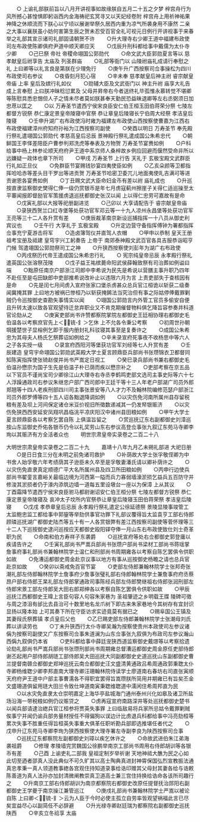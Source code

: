 <!-- { "loadSidebar": true } -->
　　○  上谕礼部朕前旨以八月开讲视事如故缘朕自五月二十五之夕梦  梓宫舟行为风所撼心甚惶惧即躬诣西内金海祷祀玄冥寻又以天妃经卷附  梓宫舟上用祈神祐果神降之休顺流而下朕心以宁顷以展谢举祭久居西内重为凉气所袭身用不康然  二亲之大事以襄朕虽小妨何害第生辰之贺未忍受百官全礼可视元日例行开讲视事于来春举之礼部其宣示诸司礼部固请朝贺不许
　　○升大理寺右少卿王道中福建布政使司左布政使陈卿俱府尹道中顺天卿应天
　　○戊辰升刑科都给事中戴儒为太仆寺少卿
　　○己巳祭  帝社  帝稷命翊国公郭勋代
　　○命文武大臣郭勋夏言等以  慈孝献皇后祔享告  太庙及  列圣群庙
　　○礼部等衙门以  山陵祔庙礼成请行奉慰之礼  上曰卿等以礼言良是第朕在少理免行
　　○庚午升广西按察司佥事操松为四川布政使司右参议
　　○夜昏刻月犯心宿
　　○辛未奉  慈孝献皇后神主祔  睿宗献皇帝庙  上率  皇后及嫔行礼如仪
　　○勋辅大臣及文武衙门以  神主升祔  庙享大礼告成上言奉慰  上曰朕冲昧稔愆累及  父母并昇帝右今者送终礼毕孤惟永慕转觉不堪卿等陈慰具悉忠悃但人子之情未尽者莫如朕甚奉天勤民恐益昧退卿等左右丞弼须日加忠荩以匡之
　　○以  万寿圣节遣西宁侯宋良臣安仁伯王桓玉田伯蒋荣分祭  七陵左都督方锐祭  恭仁康定景皇帝陵寝中官祭  恭让章皇后陵寝长宁伯周大经祭  孝洁皇后陵寝
　　○壬申升湖广右布政使冯时雍为福建左布政使山西按察使曹嘉为江西右布政使福建漳州府知府孙裕为江西按察司副使
　　○癸酉以明日  万寿圣节  奉先殿行祭礼遣翊国公郭勋代  孝慈高皇后忌辰  景神殿行祭礼遣成国公朱希忠代
　　○朝鲜国王李怿差陪臣户曹参判郑洗虎等奉表及方物贺  万寿圣节宴赉如例
　　○户科给事中杨上林参论顺天府府尹王道中系京师人桑梓故乡例应回避而偃然受命非所以远嫌疑一政体也章下所司
　　○甲戌  万寿圣节  上行告  天礼于  玄极宝殿文武群臣行礼如正旦仪
　　○免群臣节宴赐钱钞宴四夷使臣如例
　　○乙亥朵颜等卫都指挥哈哈赤等差头目干罗出等进贡贺  万寿圣节哈密卫委兀儿地面夷使癿吉满可等进贡谢恩各宴赉如例
　　○丁丑赐文武大臣命妇金币有差以祔  庙礼成也
　　○升巡按直隶监察御史樊得仁俸一级仍赏银币是年七月虏寇蓟州擦崖子关得仁适巡操至太平寨闻报即督励官军策援虏退巡抚都御史张汉以闻  上以得仁忠劳可嘉故有是命
　　○戊寅礼部以大报等祀册副进览
　　○己卯以  大享请配告于  睿宗献皇帝庙
　　○录狭西贺兰口红寺堡等处获功官军邓云等一十九人凉州永昌堡等处获功官军王亮等三十二人各升赏有差
　　○庚辰裁革南京新设巡捕指挥一十八员从御史利宾议也
　　○壬午行  大享礼于  玄极宝殿
　　○升定边营守备指挥傅钟为署都指挥佥事充宁夏游击将军
　　○造卤簿驾仪并直驾人衣帽
　　○甲申以恭制  皇天王册祖考宝册及祗建  皇穹宇兴工躬奏告  上帝于  南郊泰神殿文武百官各具吉服恭诣昭亨门候  驾遣翊国公郭勋祭司工之神
　　○升狭西按察使刘彭年为湖广右布政使
　　○丙戌祭历代帝王遣成国公朱希忠行礼
　　○  宪宗纯皇帝忌辰  永孝殿行祭礼遣英国公张溶祭茂陵
　　○戊子益王祐槟薨命阳武侯薛翰致祭有司治葬如例谥曰端
　　○黜原任南京户部浙江司郎中李希说为民先是希说以营膳主事升职乃四年不赴任至是屯田缺郎中吏部推希说改补止以违限六月为言  上责吏部失于查核因有是命
　　○先是闰七月间虏入宣府张家口堡杀虏甚众总兵官江桓诡以斩获二级奏闻冀掩其罪  上曰地方被祸已惨桓乃以斩获掩餙法当究治但有事之际姑停俸戴罪剿贼仍令巡按御史查勘失事情实以闻
　　○翊国公郭勋言内外管工官员多偷安自便且升转太速以致各官观望待迁怠弃职业又不肯克期催督物料俱乞降旨容参奏并科道官论劾从之
　　○庚寅吏部尚书许赞都察院掌院左都御史王廷相协理右都御史毛伯温各以考察庶官先上＜锍-釒＞乞休  上不允各令秉公考察
　　○初周世孙朝堈援楚世子显榕例乞即于服内册封礼科驳寝其事至是复奏许之
　　○成国公朱希忠为其母夫人杨氏乞祭葬诏如例给之
　　○辛未录宣府死事夜不收杨思中等六人之子各实授一级
　　○录宣府西阳河等堡获功官军刘经等七人升赏有差
　　○壬辰建造  皇穹宇命翊国公郭勋武英殿大学士夏言顾鼎臣兵部尚书张瓒锦衣卫都督同知陈寅指挥使张锜赵俊并尚书严嵩定日视工
　　○癸巳录兵部尚书兼右都御史毛伯温孙懋宗为国子生先是伯温子朴已荫而疾以懋宗补之
　　○吏部考察在京五品以下官员不谨尚宝司少卿徐江山大理寺右寺丞李鹤鸣吏部文选司主事史际等六十七人浮躁通政司右参议朱继忠户部广西司郎中王廷干等十三人年老户部湖广司员外郎郑翘等十四人老疾刑部四川司主事张景安等八人才力不及翰林院编修范瑟户部浙江司员外郎罗傅等四十五人诏各黜退降调如例
　　○以灾伤免河南所属州县存留税粮有差及坝上河间保定诸仓米豆价视旧所徵数递减其一仍发帑银赈济
　　○以灾伤免狭西西安延安凤翔巩昌临洮平凉庆阳汉中诸州县田粮如例
　　○甲午大学士夏言顾鼎臣各以考察乞罢自陈  上俱温旨留之
　　○赏巡抚辽东右副都御史刘漳巡按山东监御史乔佑各银币仍令以礼奖劳山东右参议高登佥事张九叙辽东苑马寺卿李珣以其赈济有方全活者众也
　　明世宗肃皇帝实录卷之二百二十八

大明世宗肃皇帝实录卷之二百二十九
　　嘉靖十八年九月乙未朔礼部进  大祀日册
　　○是日日食三分在未明之前免诸司救护
　　○补荫故大学士张孚敬侄卿为中书舍人始孚敬六年考绩荫其子逊臣未久卒至是孚敬妻潘氏请以卿补荫许之
　　○以灾伤免直隶真定顺德广平大名所属州县及四卫所田粮如例
　　○丙申行边使兵部尚书翟銮言嘉峪关最临边境为河西第一隘而兵力寡弱墙濠淤损乞益兵五百防守并修浚其淤损者仍于濠内添筑边墙一道每五里设墩台一座以为保漳  上从其议
　　○丁酉霜降节遣西宁侯宋良臣驸马都尉谢诏安仁伯王桓分祭  七陵左都督方锐祭  恭仁康定景皇帝陵寝及  哀冲太子坟所内官祭恭让章皇后陵寝玉田伯蒋荣祭  孝洁皇后陵寝
　　○戊戌  孝恭章皇后忌辰  永孝殿行祭礼遣定公徐延德祭  景陵显陵事竣管工太监鲍忠监工都给事中郭鋆等举劾供事官功罪下礼部议覆得旨太监袁亨工部右侍郎顾璘巡抚湖广都御史陆杰等五十有一人各赏银弊有差江西按察司副使等菅怀理等三十二人下巡按御史逮问巡按应天都御史殴阳铎夺俸一月山东右布政使致仕刘士奇革职为民
　　○命南和伯方寿祥子东袭爵
　　○巡抚宣府等处右佥都御史郭登庸以疾请告许之
　　○壬寅礼部尚书严嵩兵部尚书张瓒户部尚书梁材工部尚书蒋瑶掌詹事府事礼部尚书兼翰林院学士温仁和刑部尚书周期雍各以考察自陈乞罢俱令供职如故
　　○免漕运都御史周金赴京议事以地方有事从巡按御史杨瞻之请也总兵官赴京如故
　　○癸卯以斋戒免百官节宴
　　○吏部左侍郎兼翰林院学士张邦奇张潮礼部左侍郎翰林院学士詹事府少詹事张璧礼部右侍郎翰林院学士兼詹事府府丞蔡昂户部右侍郎王杲礼部左侍郎掌通政司事陈经兵部左侍郎樊继祖右侍郎张润刑部左侍郎宋景工部左侍郎吴大田右郎郑绅各以考察自陈乞罢俱令供职如故
　　○甲辰巡抚江西都御史王暐上言臣句容人句容朱家巷为  圣祖肇迹之乡明载王牒  陵碑可徵与周之漆沮有邰比去县治可十数里地名龙爪树下即古来朱家巷地今其树存有宜封识显扬以隆本始  上可其奏下所在守臣访求实迹竟莫有据已之
　　○赐阜国公王镇及其妻叚氏祭葬镇  孝贞皇后父也
　　○乙巳赐吏部左侍郎兼翰林院学士张潮母刘氏葬以讲读劳也
　　○丁未升狭西行太仆寺卿吴瀚为按察使贵州本政使司左参议诸偁为按察司副使又广东按察司佥事朱道澜为山东佥事张九叙俱为布政司左参议瀚山西偁九叙俱仍本省
　　○吏科都给事中薛廷宠狭西道监察御史戴璟等以考察拾遗论劾礼部尚书严嵩兵部尚书张瓒刑部尚书周期雍总督漕运都御史周金原任吏部侍郎谢丕起用户部侍郎胡琏工部侍郎吴大田巡抚大同副都御史史道巡抚山东副都御史曹兰提督南赣佥都御史郑坤巡抚云南佥都御史汪文盛清黄通政吕希周通政郭秉聦太仆寺卿杨维聦少卿李邦直南大理寺卿汪珊翰林院侍读学士廖道南右春坊右司直张寅顺天府府尹王道中户部主事曹濡各不得职宜罢得旨嵩瓒朕所简用并期雍已有旨矣丕金文盛珊道俱留用琏大田兰令致仕坤道南寅秉聦维聦道中濡闲住希周邦直为民
　　○以水灾免直隶太仓崇明嘉定上海华亭盐城海门通州泰州兴化如皋及诸卫所盐场沿海一带税粮如例仍议赈贷之
　　○虏再寇宣府南路深井等处巡抚都御史楚书以闻兵部请逮治緫兵官江桓参将贾英失事罪  上曰临敌易将兵家所忌姑令戴罪剿贼俟事宁并闻仍谕兵部务量材授任不得偏狥以误边计比虏退兵科都给事中冯亮劾桓等累次失事不胜重任得旨桓英失事重大俱革任职听勘兵部即选推堪任者代之
　　○戊申升辽东苑马寺卿李珣为狭西按察使大理寺署左寺副李良为陕西按察司佥事
　　○巡抚辽东都察院左副都御史刘璋以疾乞休许之
　　○命故武进伯朱江弟海袭祖爵
　　○修理  孝陵墙完赏魏国公徐鹏举南京工部尚书周用右侍郎胡训等各银币有差
　　○己酉  上谕吏礼二部我  皇祖定制岁举祈谢  天地神祗大醮为民之心如此切至迺者邵真人没此典似不可久旷其以高士陶典真进封神霄保国弘烈宣教振法通真忠孝秉一真人领道教事緫各宫观住持知道录事给诰印赠其父母封其妻各给与诰敕陈善道为真人法孙亦加封清微阐教崇真卫道高士兼三宫住持换给诰命各该所司趣行之
　　○升南京工部右侍郎胡训为南京都察院右都御史改原任提督抚治郧阳右副都御史王学夔于南京操江兼管巡江
　　○庚戌礼部尚书兼翰林院学士严嵩以被论自陈  上曰卿＜锍-釒＞云为人臣于今时必使主孤立自劳率皆观望祸福此言已尽矣宜益尽心以副简任不必辞避
　　○升光禄寺卿赵廷瑞为都察院右副都御史巡抚陕西
　　○辛亥立冬祫享  太庙
